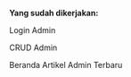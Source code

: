 <p><b>Yang sudah dikerjakan: </b><p>
<p>Login Admin</p>
<p>CRUD Admin</p>
<p>Beranda Artikel Admin Terbaru</p>